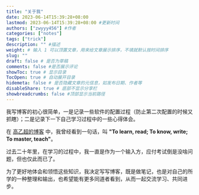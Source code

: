 ```yaml
---
title: "关于我"
date: 2023-06-14T15:39:28+08:00
lastmod: 2023-06-14T15:39:28+08:00 #更新时间
authors: ["zwyyy456"] #作者
categories: ["notes"]
tags: ["trick"]
description: "" #描述
weight: # 输入 1 可以顶置文章，用来给文章展示排序，不填就默认按时间排序
slug: ""
draft: false # 是否为草稿
comments: false #是否展示评论
showToc: true # 显示目录
TocOpen: true # 自动展开目录
hidemeta: false # 是否隐藏文章的元信息，如发布日期、作者等
disableShare: true # 底部不显示分享栏
showbreadcrumbs: false #顶部显示当前路径
---
```

我写博客的初心很简单，一是记录一些软件的配置过程（防止第二次配置的时候又抓瞎）；二是记录下一下自己学习过程中的一些心得体会。

在 [高乙超的博客](https://gaoyichao.com/Xiaotu/?book=diary&title=about) 中，我曾经看到一句话，叫 **"To learn, read; To know, write; To master, teach"**。

过去二十年里，在学习的过程中，我一直是作为一个输入方，应付考试倒是没啥问题，但也仅此而已了。

为了更好地体会和领悟这些知识，我决定写写博客，既是做笔记，也是对自己的所学的一种整理和输出，也希望能有更多同道者看到，从而一起交流学习、共同进步。

